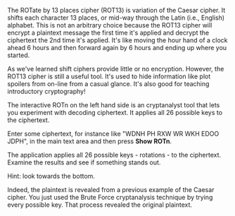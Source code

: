 The ROTate by 13 places cipher (ROT13) is variation of the Caesar cipher. It shifts each character 13 places, or mid-way through the Latin (i.e., English) alphabet. This is not an arbitrary choice because the ROT13 cipher will encrypt a plaintext message the first time it's applied and decrypt the ciphertext the 2nd time it's applied. It's like moving the hour hand of a clock ahead 6 hours and then forward again by 6 hours and ending up where you started.

As we've learned shift ciphers provide little or no encryption. However, the ROT13 cipher is still a useful tool. It's used to hide information like plot spoilers from on-line from a casual glance. It's also good for teaching introductory cryptography!

The interactive ROTn on the left hand side is an cryptanalyst tool that lets you experiment with decoding ciphertext. It applies all 26 possible keys to the ciphertext.

Enter some ciphertext, for instance like  "WDNH PH RXW WR WKH EDOO JDPH", in the main text area and then press **Show ROTn**.

The application applies all 26 possible keys - rotations - to the ciphertext. Examine the results and see if something stands out.

Hint: look towards the bottom.

Indeed, the plaintext is revealed from a previous example of the Caesar cipher. You just used the Brute Force cryptanalysis technique by trying every possible key. That process revealed the original plaintext.